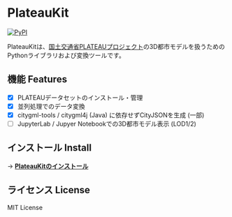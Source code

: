# PlateauKit

[![PyPI](https://img.shields.io/pypi/v/plateaukit.svg)](https://pypi.org/project/plateaukit/)
<!-- [![PyPI downloads](https://img.shields.io/pypi/dm/plateaukit.svg)](https://pypistats.org/packages/plateaukit) -->

PlateauKitは、<a href="https://www.mlit.go.jp/plateau/" target="_blank">国土交通省PLATEAUプロジェクト</a>の3D都市モデルを扱うためのPythonライブラリおよび変換ツールです。

## 機能 Features

- [x] PLATEAUデータセットのインストール・管理
- [x] 並列処理でのデータ変換
- [x] citygml-tools / citygml4j (Java) に依存せずCityJSONを生成 (一部)
- [ ] JupyterLab / Jupyer Notebookでの3D都市モデル表示 (LOD1/2)

## インストール Install

→ [**PlateauKitのインストール**](install.md)

## ライセンス License

MIT License

<div style="margin-bottom:10rem"></div>